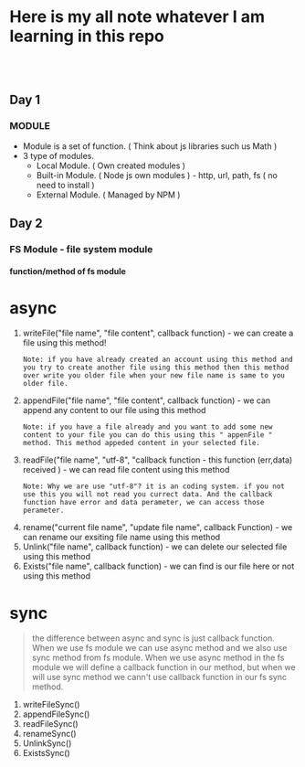 # Here is my all note whatever I am learning in this repo

</br>
</br>

## Day 1

### MODULE

<ul>
<li>
Module is a set of function. ( Think about js libraries such us Math )
</li>

<li>
3 type of modules.
<ul>
<li>
Local Module. ( Own created modules )
</li>
<li>
Built-in Module. ( Node js own modules ) - http, url, path, fs ( no need to install )
</li>

<li>
External Module. ( Managed by NPM )
</li>
</ul>
</li>
</ul>

## Day 2

### FS Module - file system module

#### function/method of fs module

# async

<ol>
<li>
writeFile("file name", "file content", callback function) - we can create a file using this method!

`Note: if you have already created an account using this method and you try to
create another file using this method then this method over write you older file
when your new file name is same to you older file.`

</li>
<li>
appendFile("file name", "file content", callback function) - we can append any content to our file using this method

`Note: if you have a file already and you want to add some new content to your
file you can do this using this " appenFile " method. This method appeded
content in your selected file.`

</li>
<li>
readFile("file name", "utf-8", "callback function - this function (err,data) received ) - we can read file content using this method

`Note: Why we are use "utf-8"? it is an coding system. if you not use this you
will not read you currect data. And the callback function have error and data
perameter, we can access those perameter.`

</li>
<li>
rename("current file name", "update file name", callback Function) - we can rename our exsiting file name using this method
</li>
<li>
Unlink("file name", callback function) - we can delete our selected file using this method
</li>
<li>
Exists("file name", callback function) - we can find is our file here or not using this method
</li>
</ol>

# sync

> the difference between async and sync is just callback function. When we use fs module we can use async method and we also use sync method from fs module. When we use async method in the fs module we will define a callback function in our method, but when we will use sync method we cann't use callback function in our fs sync method.

<ol>
<li>
writeFileSync()
</li>
<li>
appendFileSync()
</li>
<li>
readFileSync()
</li>
<li>
renameSync()
</li>
<li>
UnlinkSync()
</li>
<li>
ExistsSync()
</li>
</ol>
